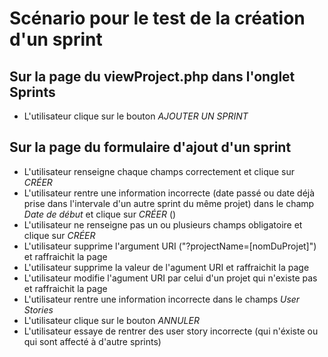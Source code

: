 # Scénario pour le test de la création d'un sprint

## Sur la page du viewProject.php dans l'onglet Sprints

- L'utilisateur clique sur le bouton *AJOUTER UN SPRINT*

## Sur la page du formulaire d'ajout d'un sprint

- L'utilisateur renseigne chaque champs correctement et clique sur *CRÉER*
- L'utilisateur rentre une information incorrecte (date passé ou date déjà prise dans l'intervale d'un autre sprint du même projet) dans le champ *Date de début* et clique sur *CRÉER* () 
- L'utilisateur ne renseigne pas un ou plusieurs champs obligatoire et clique sur *CRÉER*
- L'utilisateur supprime l'argument URI ("?projectName=[nomDuProjet]") et raffraichit la page
- L'utilisateur supprime la valeur de l'agument URI et raffraichit la page
- L'utilisateur modifie l'agument URI par celui d'un projet qui n'existe pas et raffraichit la page
- L'utilisateur rentre une information incorrecte dans le champs *User Stories*
- L'utilisateur clique sur le bouton *ANNULER*
- L'utilisateur essaye de rentrer des user story incorrecte (qui n'éxiste ou qui sont affecté à d'autre sprints)